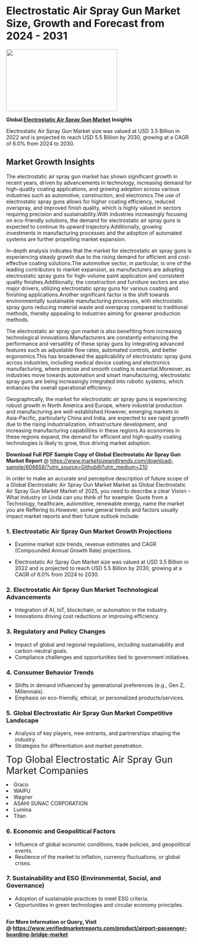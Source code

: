 <H1>Electrostatic Air Spray Gun Market Size, Growth and Forecast from 2024 - 2031</H1><img class="aligncenter size-medium wp-image-584254" src="https://thirdeyenews.in/wp-content/uploads/2024/09/Global-Market-Research-300x168.jpeg" alt="" width="300" height="168" /><p><strong>Global&nbsp;<a href="https://www.marketsizeandtrends.com/download-sample/606658/?utm_source=Github8j?utm_medium=210">Electrostatic Air Spray Gun Market</a> Insights</strong></p><p>Electrostatic Air Spray Gun Market size was valued at USD 3.5 Billion in 2022 and is projected to reach USD 5.5 Billion by 2030, growing at a CAGR of 6.0% from 2024 to 2030.</p><p><h2>Market Growth Insights</h2> <p>The electrostatic air spray gun market has shown significant growth in recent years, driven by advancements in technology, increasing demand for high-quality coating applications, and growing adoption across various industries such as automotive, construction, and electronics.The use of electrostatic spray guns allows for higher coating efficiency, reduced overspray, and improved finish quality, which is highly valued in sectors requiring precision and sustainability.With industries increasingly focusing on eco-friendly solutions, the demand for electrostatic air spray guns is expected to continue its upward trajectory.Additionally, growing investments in manufacturing processes and the adoption of automated systems are further propelling market expansion.</p> <p>In-depth analysis indicates that the market for electrostatic air spray guns is experiencing steady growth due to the rising demand for efficient and cost-effective coating solutions.The automotive sector, in particular, is one of the leading contributors to market expansion, as manufacturers are adopting electrostatic spray guns for high-volume paint application and consistent quality finishes.Additionally, the construction and furniture sectors are also major drivers, utilizing electrostatic spray guns for various coating and finishing applications.Another significant factor is the shift towards environmentally sustainable manufacturing processes, with electrostatic spray guns reducing material waste and overspray compared to traditional methods, thereby appealing to industries aiming for greener production methods.</p> <p>The electrostatic air spray gun market is also benefiting from increasing technological innovations.Manufacturers are constantly enhancing the performance and versatility of these spray guns by integrating advanced features such as adjustable flow rates, automated controls, and better ergonomics.This has broadened the applicability of electrostatic spray guns across industries, including medical device coating and electronics manufacturing, where precise and smooth coating is essential.Moreover, as industries move towards automation and smart manufacturing, electrostatic spray guns are being increasingly integrated into robotic systems, which enhances the overall operational efficiency.</p> <p>Geographically, the market for electrostatic air spray guns is experiencing robust growth in North America and Europe, where industrial production and manufacturing are well-established.However, emerging markets in Asia-Pacific, particularly China and India, are expected to see rapid growth due to the rising industrialization, infrastructure development, and increasing manufacturing capabilities in these regions.As economies in these regions expand, the demand for efficient and high-quality coating technologies is likely to grow, thus driving market adoption.</p> <p><span class=""><strong>Download Full PDF Sample Copy of Global Electrostatic Air Spray Gun Market Report</strong> @ <a href="https://www.marketsizeandtrends.com/download-sample/606658/?utm_source=Github8j?utm_medium=210" target="_blank">https://www.marketsizeandtrends.com/download-sample/606658/?utm_source=Github8j?utm_medium=210</a></span></p><p>In order to make an accurate and perceptive description of future scope of a Global&nbsp;Electrostatic Air Spray Gun Market Market as Global&nbsp;Electrostatic Air Spray Gun Market Market of 2025, you need to describe a clear Vision &ndash; What Industry or Linda can you think of for example: Quote from a Technology, healthcare, automotive, renewable energy, name the market you are Reffering to.However, some general trends and factors usually impact market reports and their future outlook include:</p><h3>1.&nbsp;<strong>Electrostatic Air Spray Gun Market Growth Projections</strong></h3><ul><li>Examine market size trends, revenue estimates and CAGR (Compounded Annual Growth Rate) projections.</li><li><p>Electrostatic Air Spray Gun Market size was valued at USD 3.5 Billion in 2022 and is projected to reach USD 5.5 Billion by 2030, growing at a CAGR of 6.0% from 2024 to 2030.</p></li></ul><h3>2.&nbsp;<strong>Electrostatic Air Spray Gun Market Technological Advancements</strong></h3><ul><li>Integration of AI, IoT, blockchain, or automation in the industry.</li><li>Innovations driving cost reductions or improving efficiency.</li></ul><h3>3.&nbsp;<strong>Regulatory and Policy Changes</strong></h3><ul><li>Impact of global and regional regulations, including sustainability and carbon-neutral goals.</li><li>Compliance challenges and opportunities tied to government initiatives.</li></ul><h3>4.&nbsp;<strong>Consumer Behavior Trends</strong></h3><ul><li>Shifts in demand influenced by generational preferences (e.g., Gen Z, Millennials).</li><li>Emphasis on eco-friendly, ethical, or personalized products/services.</li></ul><h3>5.&nbsp;<strong>Global Electrostatic Air Spray Gun Market Competitive Landscape</strong></h3><ul><li>Analysis of key players, new entrants, and partnerships shaping the industry.</li><li>Strategies for differentiation and market penetration.</li></ul><p data-pm-slice="1 1 []"><span style="color: inherit; font-family: inherit; font-size: 25px;">Top Global Electrostatic Air Spray Gun Market Companies</span></p><div class="" data-test-id=""><p><li>Graco</li><li> WAIPU</li><li> Wagner</li><li> ASAHI SUNAC CORPORATION</li><li> Lumina</li><li> Titan</li></p></div><h3>6.&nbsp;<strong>Economic and Geopolitical Factors</strong></h3><ul><li>Influence of global economic conditions, trade policies, and geopolitical events.</li><li>Resilience of the market to inflation, currency fluctuations, or global crises.</li></ul><h3>7.&nbsp;<strong>Sustainability and ESG (Environmental, Social, and Governance)</strong></h3><ul><li>Adoption of sustainable practices to meet ESG criteria.</li><li>Opportunities in green technologies and circular economy principles.</li></ul><h2><strong style="font-size: 14px;">For More Information or Query, Visit @&nbsp;</strong><a style="background-color: #ffffff; font-size: 14px;" href="https://www.marketsizeandtrends.com/report/electrostatic-air-spray-gun-market/" target="_blank">https://www.verifiedmarketreports.com/product/airport-passenger-boarding-bridge-market</a></h2>